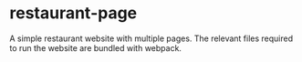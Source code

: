 # restaurant-page
A simple restaurant website with multiple pages. The relevant files required to run the website are bundled with webpack.
